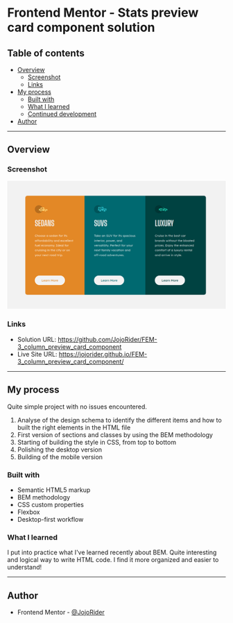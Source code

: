 # Frontend Mentor - Stats preview card component solution

## Table of contents

- [Overview](#overview)
  - [Screenshot](#screenshot)
  - [Links](#links)
- [My process](#my-process)
  - [Built with](#built-with)
  - [What I learned](#what-i-learned)
  - [Continued development](#continued-development)
- [Author](#author)

---

## Overview

### Screenshot

![](./images/Screenshot_2023-05-10_00-10-54.png)


### Links

- Solution URL: https://github.com/JojoRider/FEM-3_column_preview_card_component
- Live Site URL: https://jojorider.github.io/FEM-3_column_preview_card_component/

---

## My process

Quite simple project with no issues encountered.

1. Analyse of the design schema to identify the different items and how to built the right elements in the HTML file
2. First version of sections and classes by using the BEM methodology
3. Starting of building the style in CSS, from top to bottom
4. Polishing the desktop version
5. Building of the mobile version


### Built with

- Semantic HTML5 markup
- BEM methodology
- CSS custom properties
- Flexbox
- Desktop-first workflow


### What I learned

I put into practice what I've learned recently about BEM. Quite interesting and logical way to write HTML code. I find it more organized and easier to understand!


---

## Author

- Frontend Mentor - [@JojoRider](https://www.frontendmentor.io/profile/JojoRider)